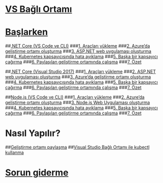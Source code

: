 # [VS Bağlı Ortamı](visual-studio-connected-environment.md)

# [Başlarken](get-started.md)
##[.NET Core (VS Code ve CLI)](get-started-netcore-01.md)
###[1. Araçları yükleme](get-started-netcore-01.md)
###[2. Azure’da geliştirme ortamı oluşturma](get-started-netcore-02.md)
###[3. ASP.NET web uygulaması oluşturma](get-started-netcore-03.md)
###[4. Kubernetes kapsayıcısında hata ayıklama](get-started-netcore-04.md)
###[5. Başka bir kapsayıcı çağırma](get-started-netcore-05.md)
###[6. Paylaşılan geliştirme ortamında çalışma](get-started-netcore-06.md)
###[7. Özet](get-started-netcore-07.md)

##[.NET Core (Visual Studio 2017)](get-started-netcore-visualstudio-01.md)
###[1. Araçları yükleme](get-started-netcore-visualstudio-01.md)
###[2. ASP.NET web uygulaması oluşturma](get-started-netcore-visualstudio-02.md)
###[3. Azure’da geliştirme ortamı oluşturma](get-started-netcore-visualstudio-03.md)
###[4. Kubernetes kapsayıcısında hata ayıklama](get-started-netcore-visualstudio-04.md)
###[5. Başka bir kapsayıcı çağırma](get-started-netcore-visualstudio-05.md)
###[6. Paylaşılan geliştirme ortamında çalışma](get-started-netcore-visualstudio-06.md)
###[7. Özet](get-started-netcore-visualstudio-07.md)

##[Node.js (VS Code ve CLI)](get-started-nodejs-01.md)
###[1. Araçları yükleme](get-started-nodejs-01.md)
###[2. Azure’da geliştirme ortamı oluşturma](get-started-nodejs-02.md)
###[3. Node.js Web Uygulaması oluşturma](get-started-nodejs-03.md)
###[4. Kubernetes kapsayıcısında hata ayıklama](get-started-nodejs-04.md)
###[5. Başka bir kapsayıcı çağırma](get-started-nodejs-05.md)
###[6. Paylaşılan geliştirme ortamında çalışma](get-started-nodejs-06.md)
###[7. Özet](get-started-nodejs-07.md)

# Nasıl Yapılır?
##[Geliştirme ortamı paylaşma](how-to/share-dev-environment.md)
##[Visual Studio Bağlı Ortamı ile kubectl kullanma](how-to/use-kubectl-with-vsce.md)

# [Sorun giderme](troubleshooting.md)

